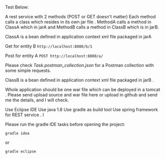 
Test Below:

A rest service with 2 methods (POST or GET doesn't matter)
Each method calls a class which resides in its own jar file . MethodA calls a method in ClassA which in jarA and MethodB calls a method in ClassB which is in jarB.

ClassA is a bean defined in application context xml file packaged in jarA

Get for entity B
`http://localhost:8080/b/1`

Post for entity A
`POST http://localhost:8080/a/`

Please check _Task.postman_collection.json_ for a Postman collection with some simple requests.

ClassB is a bean defined in application context xml file packaged in jarB .

Whole application should be one war file which can be deployed in a tomcat . Please send upload source and war file here or upload in github and send me the details, and I will check.

Use Eclipse IDE
Use java 1.8
Use gradle as build tool
Use spring framework for REST service . l

Please run the gradle IDE tasks before opening the project:

`gradle idea`

or 

`gradle eclipse`
